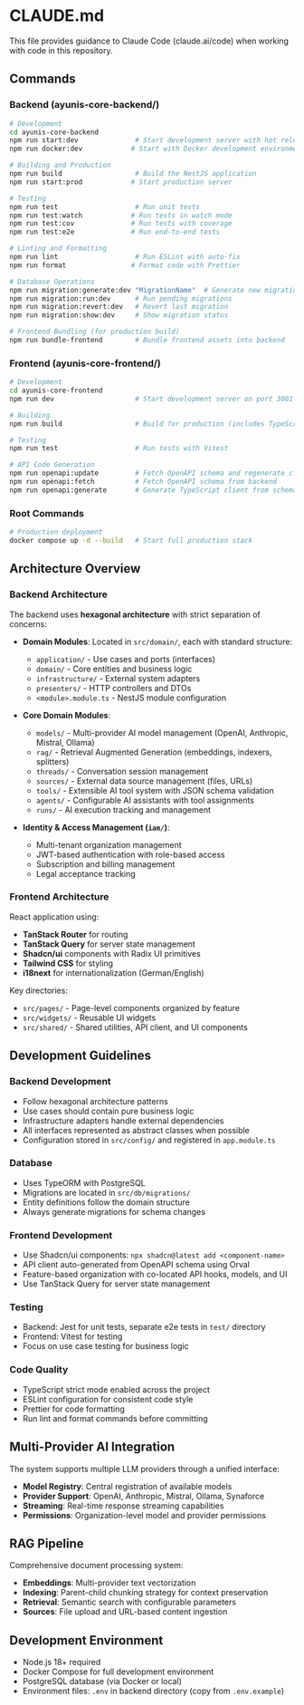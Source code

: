 # CLAUDE.md

This file provides guidance to Claude Code (claude.ai/code) when working with code in this repository.

## Commands

### Backend (ayunis-core-backend/)
```bash
# Development
cd ayunis-core-backend
npm run start:dev              # Start development server with hot reload
npm run docker:dev            # Start with Docker development environment

# Building and Production
npm run build                  # Build the NestJS application
npm run start:prod            # Start production server

# Testing
npm run test                   # Run unit tests
npm run test:watch            # Run tests in watch mode
npm run test:cov              # Run tests with coverage
npm run test:e2e              # Run end-to-end tests

# Linting and Formatting
npm run lint                   # Run ESLint with auto-fix
npm run format                # Format code with Prettier

# Database Operations
npm run migration:generate:dev "MigrationName"  # Generate new migration
npm run migration:run:dev      # Run pending migrations
npm run migration:revert:dev   # Revert last migration
npm run migration:show:dev     # Show migration status

# Frontend Bundling (for production build)
npm run bundle-frontend        # Bundle frontend assets into backend
```

### Frontend (ayunis-core-frontend/)
```bash
# Development
cd ayunis-core-frontend
npm run dev                    # Start development server on port 3001

# Building
npm run build                  # Build for production (includes TypeScript compilation)

# Testing
npm run test                   # Run tests with Vitest

# API Code Generation
npm run openapi:update         # Fetch OpenAPI schema and regenerate client
npm run openapi:fetch          # Fetch OpenAPI schema from backend
npm run openapi:generate       # Generate TypeScript client from schema
```

### Root Commands
```bash
# Production deployment
docker compose up -d --build   # Start full production stack
```

## Architecture Overview

### Backend Architecture
The backend uses **hexagonal architecture** with strict separation of concerns:

- **Domain Modules**: Located in `src/domain/`, each with standard structure:
  - `application/` - Use cases and ports (interfaces)
  - `domain/` - Core entities and business logic
  - `infrastructure/` - External system adapters
  - `presenters/` - HTTP controllers and DTOs
  - `<module>.module.ts` - NestJS module configuration

- **Core Domain Modules**:
  - `models/` - Multi-provider AI model management (OpenAI, Anthropic, Mistral, Ollama)
  - `rag/` - Retrieval Augmented Generation (embeddings, indexers, splitters)
  - `threads/` - Conversation session management
  - `sources/` - External data source management (files, URLs)
  - `tools/` - Extensible AI tool system with JSON schema validation
  - `agents/` - Configurable AI assistants with tool assignments
  - `runs/` - AI execution tracking and management

- **Identity & Access Management (`iam/`)**:
  - Multi-tenant organization management
  - JWT-based authentication with role-based access
  - Subscription and billing management
  - Legal acceptance tracking

### Frontend Architecture
React application using:
- **TanStack Router** for routing
- **TanStack Query** for server state management
- **Shadcn/ui** components with Radix UI primitives
- **Tailwind CSS** for styling
- **i18next** for internationalization (German/English)

Key directories:
- `src/pages/` - Page-level components organized by feature
- `src/widgets/` - Reusable UI widgets
- `src/shared/` - Shared utilities, API client, and UI components

## Development Guidelines

### Backend Development
- Follow hexagonal architecture patterns
- Use cases should contain pure business logic
- Infrastructure adapters handle external dependencies
- All interfaces represented as abstract classes when possible
- Configuration stored in `src/config/` and registered in `app.module.ts`

### Database
- Uses TypeORM with PostgreSQL
- Migrations are located in `src/db/migrations/`
- Entity definitions follow the domain structure
- Always generate migrations for schema changes

### Frontend Development
- Use Shadcn/ui components: `npx shadcn@latest add <component-name>`
- API client auto-generated from OpenAPI schema using Orval
- Feature-based organization with co-located API hooks, models, and UI
- Use TanStack Query for server state management

### Testing
- Backend: Jest for unit tests, separate e2e tests in `test/` directory
- Frontend: Vitest for testing
- Focus on use case testing for business logic

### Code Quality
- TypeScript strict mode enabled across the project
- ESLint configuration for consistent code style
- Prettier for code formatting
- Run lint and format commands before committing

## Multi-Provider AI Integration
The system supports multiple LLM providers through a unified interface:
- **Model Registry**: Central registration of available models
- **Provider Support**: OpenAI, Anthropic, Mistral, Ollama, Synaforce
- **Streaming**: Real-time response streaming capabilities
- **Permissions**: Organization-level model and provider permissions

## RAG Pipeline
Comprehensive document processing system:
- **Embeddings**: Multi-provider text vectorization
- **Indexing**: Parent-child chunking strategy for context preservation
- **Retrieval**: Semantic search with configurable parameters
- **Sources**: File upload and URL-based content ingestion

## Development Environment
- Node.js 18+ required
- Docker Compose for full development environment
- PostgreSQL database (via Docker or local)
- Environment files: `.env` in backend directory (copy from `.env.example`)
